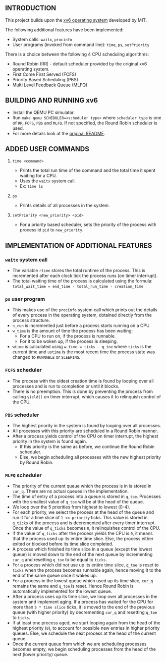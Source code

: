## INTRODUCTION

This project builds upon the [xv6 operating system](https://github.com/mit-pdos/xv6-public) developed by MIT.  

The following additional features have been implemented:
- System calls: ```waitx```, ```procinfo```
- User programs (invoked from command line): ```time```, ```ps```, ```setPriority```

There is a choice between the following 4 CPU scheduling algorithms:
- Round Robin (RR) - default scheduler provided by the original xv6 operating system.
- First Come First Served (FCFS)
- Priority Based Scheduling (PBS)
- Multi Level Feedback Queue (MLFQ)


## BUILDING AND RUNNING xv6

- Install the QEMU PC simulator.
- Run ```make qemu SCHEDULER=<scheduler type>``` where ```scheduler type``` is one of ```RR```, ```FCFS```, ```PBS``` 
  and ```MLFQ```. If not specified, the Round Robin scheduler is used.
- For more details look at the [original README](README_original).


## ADDED USER COMMANDS

1. ```time <command>```
   - Prints the total run time of the command and the total time it spent waiting for a CPU.
   - Uses the ```waitx``` system call.
   - Ex: ```time ls```

2. ```ps```
   - Prints details of all processes in the system.

3. ```setPriority <new_priority> <pid>```
   - For a priority based scheduler, sets the priority of the process with process id ```pid``` to ```new_priority```. 


## IMPLEMENTATION OF ADDITIONAL FEATURES

### ```waitx``` system call
  
- The variable ```rtime``` stores the total runtime of the process. This is incremented after each clock tick the 
  process runs (on timer interrupt).
- The total waiting time of the process is calculated using the formula:  
  ```total_wait_time = end_time - total_run_time - creation_time```
  
### ```ps``` user program

- This makes use of the ```procinfo``` system call which prints out the details of every process in the operating 
  system, obtained directly from the process structure.
- ```n_run``` is incremented just before a process starts running on a CPU.
- ```w_time``` is the amount of time the process has been waiting:
  - For a CPU to run on, if the process is runnable.
  - For it to be woken up, if the process is sleeping.
- ```wtime``` is calculated using ```w_time = ticks - q_toe``` where ```ticks``` is the current time and ```ustime``` is the most recent time the 
  process state was changed to ```RUNNABLE``` or ```SLEEPING```. 

### ```FCFS``` scheduler

- The process with the oldest creation time is found by looping over all processes and is run to completion or until it 
  blocks. 
- There is no preemption. This is done by preventing the process from calling ```yield()``` on timer interrupt,
  which causes it to relinquish control of the CPU.
  
### ```PBS``` scheduler

- The highest priority in the system is found by looping over all processes.
- All processes with this priority are scheduled in a Round Robin manner.
- After a process yields control of the CPU on timer interrupt, the highest priority in the system is found again. 
  - If this priority is the same as before, we continue the Round Robin scheduler. 
  - Else, we begin scheduling all processes with the new highest priority by Round Robin.
  
### ```MLFQ``` scheduler

- The priority of the current queue which the process is in is stored in ```cur_q```. There are no actual queues 
  in the implementation.
- The time of entry of a process into a queue is stored in ```q_toe```. Processes with the smallest value of 
  ```q_toe``` will be at the head of the queue.
- We loop over the 5 priorities from highest to lowest (0-4).
- For each priority, we select the process at the head of the queue and run it for a time slice of ```1 << priority``` 
  ticks. This value is stored in ```q_ticks``` of the process and is decremented after every timer interrupt. Once 
  the value of ```q_ticks``` becomes ```0```, it relinquishes control of the CPU.
- If the value of ```q_ticks``` after the process yields the CPU is ```0```, it means that the process used up its 
  entire time slice. Else, the process either exited or blocked before its time slice completed.
- A process which finished its time slice in a queue (except the lowest queue) is moved down to the end of the next 
  queue by incrementing  ```cur_q``` and resetting ```q_toe``` to be equal to ```ticks```. 
- For a process which did not use up its entire time slice, ```q_toe``` is reset to ```ticks``` when the process 
  becomes runnable again, hence moving it to the end of the same queue once it wakes up.
- For a process in the lowest queue which used up its time slice, ```cur_q``` remains the same and ```q_toe``` is reset.
  Hence Round Robin is automatically implemented for the lowest queue.
- After a process uses up its time slice, we loop over all processes in the system and implement aging. If a process
  has waited for the CPU for more than ```5 * time slice``` ticks, it is moved to the end of the previous queue 
  (with higher priority) by decrementing ```cur_q``` and resetting ```q_toe``` to ```ticks```.
- If at least one process aged, we start looping again from the head of the highest priority (```0```), to account for
  possible new entries in higher priority queues. Else, we schedule the next process at the head of the current queue.
- Once the current queue from which we are scheduling processes becomes empty, we begin scheduling processes from the 
  head of the next (lower priority) queue.
